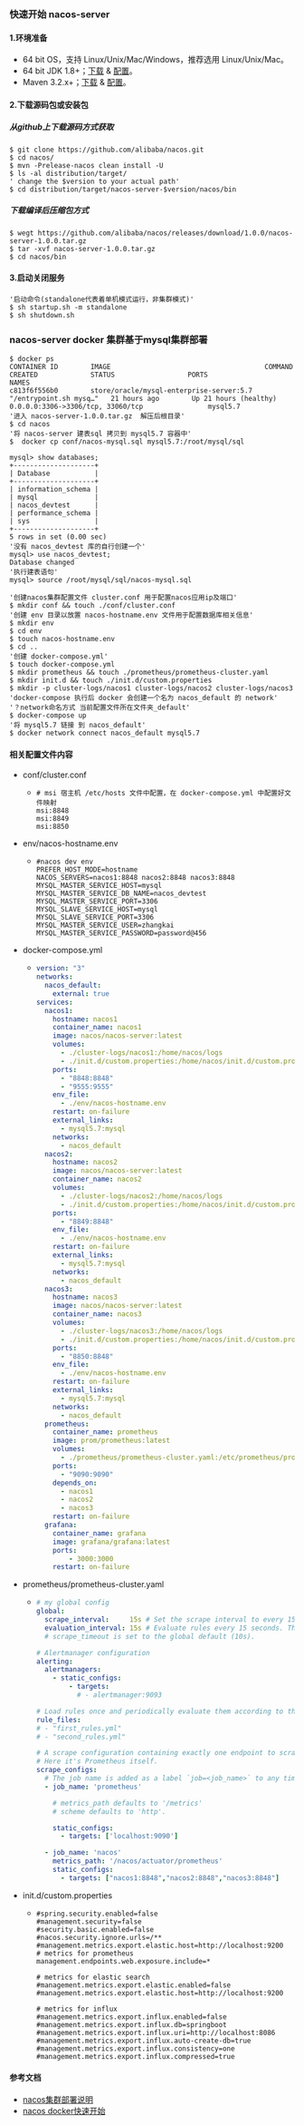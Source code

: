 ### 快速开始 nacos-server

#### 1.环境准备

- 64 bit OS，支持 Linux/Unix/Mac/Windows，推荐选用 Linux/Unix/Mac。
- 64 bit JDK 1.8+；[下载](http://www.oracle.com/technetwork/java/javase/downloads/jdk8-downloads-2133151.html) & [配置](https://docs.oracle.com/cd/E19182-01/820-7851/inst_cli_jdk_javahome_t/)。
- Maven 3.2.x+；[下载](https://maven.apache.org/download.cgi) & [配置](https://maven.apache.org/settings.html)。

#### 2.下载源码包或安装包

##### 从github上下载源码方式获取

```basic
$ git clone https://github.com/alibaba/nacos.git
$ cd nacos/
$ mvn -Prelease-nacos clean install -U  
$ ls -al distribution/target/
' change the $version to your actual path'
$ cd distribution/target/nacos-server-$version/nacos/bin
```

##### 下载编译后压缩包方式

```basic
$ wegt https://github.com/alibaba/nacos/releases/download/1.0.0/nacos-server-1.0.0.tar.gz
$ tar -xvf nacos-server-1.0.0.tar.gz
$ cd nacos/bin
```

#### 3.启动关闭服务

```basic
'启动命令(standalone代表着单机模式运行，非集群模式)'
$ sh startup.sh -m standalone
$ sh shutdown.sh
```



###  nacos-server docker 集群基于mysql集群部署

```basic
$ docker ps
CONTAINER ID        IMAGE                                      COMMAND                  CREATED             STATUS                  PORTS                                            NAMES
c813f6f556b0        store/oracle/mysql-enterprise-server:5.7   "/entrypoint.sh mysq…"   21 hours ago        Up 21 hours (healthy)   0.0.0.0:3306->3306/tcp, 33060/tcp                mysql5.7
'进入 nacos-server-1.0.0.tar.gz  解压后根目录'
$ cd nacos
'将 nacos-server 建表sql 拷贝到 mysql5.7 容器中'
$  docker cp conf/nacos-mysql.sql mysql5.7:/root/mysql/sql

mysql> show databases;
+--------------------+
| Database           |
+--------------------+
| information_schema |
| mysql              |
| nacos_devtest      |
| performance_schema |
| sys                |
+--------------------+
5 rows in set (0.00 sec)
'没有 nacos_devtest 库的自行创建一个'
mysql> use nacos_devtest;
Database changed
'执行建表语句'
mysql> source /root/mysql/sql/nacos-mysql.sql

'创建nacos集群配置文件 cluster.conf 用于配置nacos应用ip及端口'
$ mkdir conf && touch ./conf/cluster.conf
'创建 env 目录以放置 nacos-hostname.env 文件用于配置数据库相关信息'
$ mkdir env
$ cd env
$ touch nacos-hostname.env
$ cd ..
'创建 docker-compose.yml'
$ touch docker-compose.yml
$ mkdir prometheus && touch ./prometheus/prometheus-cluster.yaml
$ mkdir init.d && touch ./init.d/custom.properties
$ mkdir -p cluster-logs/nacos1 cluster-logs/nacos2 cluster-logs/nacos3
'docker-compose 执行后 docker 会创建一个名为 nacos_default 的 network'
'？network命名方式 当前配置文件所在文件夹_default'
$ docker-compose up
'将 mysql5.7 链接 到 nacos_default'
$ docker network connect nacos_default mysql5.7
```

#### 相关配置文件内容
- conf/cluster.conf

  - ```properties
    # msi 宿主机 /etc/hosts 文件中配置，在 docker-compose.yml 中配置好文件映射
    msi:8848
    msi:8849
    msi:8850
    ```

- env/nacos-hostname.env

  - ```properties
    #nacos dev env
    PREFER_HOST_MODE=hostname
    NACOS_SERVERS=nacos1:8848 nacos2:8848 nacos3:8848
    MYSQL_MASTER_SERVICE_HOST=mysql
    MYSQL_MASTER_SERVICE_DB_NAME=nacos_devtest
    MYSQL_MASTER_SERVICE_PORT=3306
    MYSQL_SLAVE_SERVICE_HOST=mysql
    MYSQL_SLAVE_SERVICE_PORT=3306
    MYSQL_MASTER_SERVICE_USER=zhangkai
    MYSQL_MASTER_SERVICE_PASSWORD=password@456
    ```


- docker-compose.yml

  - ```yaml
    version: "3"
    networks:
      nacos_default:
        external: true
    services:
      nacos1:
        hostname: nacos1
        container_name: nacos1
        image: nacos/nacos-server:latest
        volumes:
          - ./cluster-logs/nacos1:/home/nacos/logs
          - ./init.d/custom.properties:/home/nacos/init.d/custom.properties
        ports:
          - "8848:8848"
          - "9555:9555"
        env_file:
          - ./env/nacos-hostname.env
        restart: on-failure
        external_links:
          - mysql5.7:mysql
        networks:
          - nacos_default
      nacos2:
        hostname: nacos2
        image: nacos/nacos-server:latest
        container_name: nacos2
        volumes:
          - ./cluster-logs/nacos2:/home/nacos/logs
          - ./init.d/custom.properties:/home/nacos/init.d/custom.properties
        ports:
          - "8849:8848"
        env_file:
          - ./env/nacos-hostname.env
        restart: on-failure
        external_links:
          - mysql5.7:mysql
        networks:
          - nacos_default
      nacos3:
        hostname: nacos3
        image: nacos/nacos-server:latest
        container_name: nacos3
        volumes:
          - ./cluster-logs/nacos3:/home/nacos/logs
          - ./init.d/custom.properties:/home/nacos/init.d/custom.properties
        ports:
          - "8850:8848"
        env_file:
          - ./env/nacos-hostname.env
        restart: on-failure
        external_links:
          - mysql5.7:mysql
        networks:
          - nacos_default
      prometheus:
        container_name: prometheus
        image: prom/prometheus:latest
        volumes:
          - ./prometheus/prometheus-cluster.yaml:/etc/prometheus/prometheus.yml
        ports:
          - "9090:9090"
        depends_on:
          - nacos1
          - nacos2
          - nacos3
        restart: on-failure
      grafana:
        container_name: grafana
        image: grafana/grafana:latest
        ports:
            - 3000:3000
        restart: on-failure
    ```
  
- prometheus/prometheus-cluster.yaml

  - ```yaml
    # my global config
    global:
      scrape_interval:     15s # Set the scrape interval to every 15 seconds. Default is every 1 minute.
      evaluation_interval: 15s # Evaluate rules every 15 seconds. The default is every 1 minute.
      # scrape_timeout is set to the global default (10s).
    
    # Alertmanager configuration
    alerting:
      alertmanagers:
        - static_configs:
            - targets:
              # - alertmanager:9093
    
    # Load rules once and periodically evaluate them according to the global 'evaluation_interval'.
    rule_files:
    # - "first_rules.yml"
    # - "second_rules.yml"
    
    # A scrape configuration containing exactly one endpoint to scrape:
    # Here it's Prometheus itself.
    scrape_configs:
      # The job name is added as a label `job=<job_name>` to any timeseries scraped from this config.
      - job_name: 'prometheus'
    
        # metrics_path defaults to '/metrics'
        # scheme defaults to 'http'.
    
        static_configs:
          - targets: ['localhost:9090']
    
      - job_name: 'nacos'
        metrics_path: '/nacos/actuator/prometheus'
        static_configs:
          - targets: ["nacos1:8848","nacos2:8848","nacos3:8848"]
    ```


- init.d/custom.properties

  - ```properties
    #spring.security.enabled=false
    #management.security=false
    #security.basic.enabled=false
    #nacos.security.ignore.urls=/**
    #management.metrics.export.elastic.host=http://localhost:9200
    # metrics for prometheus
    management.endpoints.web.exposure.include=*
    
    # metrics for elastic search
    #management.metrics.export.elastic.enabled=false
    #management.metrics.export.elastic.host=http://localhost:9200
    
    # metrics for influx
    #management.metrics.export.influx.enabled=false
    #management.metrics.export.influx.db=springboot
    #management.metrics.export.influx.uri=http://localhost:8086
    #management.metrics.export.influx.auto-create-db=true
    #management.metrics.export.influx.consistency=one
    #management.metrics.export.influx.compressed=true
    ```

#### 参考文档

- [nacos集群部署说明](https://nacos.io/zh-cn/docs/cluster-mode-quick-start.html)
- [nacos docker快速开始](https://nacos.io/zh-cn/docs/quick-start-docker.html)